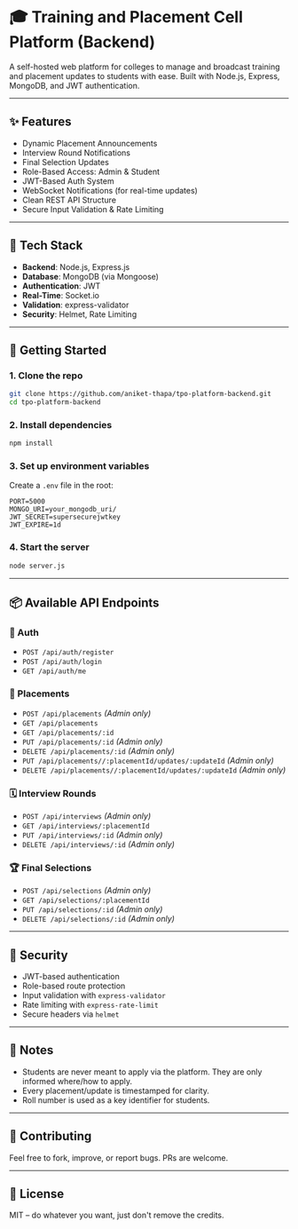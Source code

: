 # 🎓 Training and Placement Cell Platform (Backend)

A self-hosted web platform for colleges to manage and broadcast training and placement updates to students with ease. Built with Node.js, Express, MongoDB, and JWT authentication.

---

## ✨ Features

- Dynamic Placement Announcements
- Interview Round Notifications
- Final Selection Updates
- Role-Based Access: Admin & Student
- JWT-Based Auth System
- WebSocket Notifications (for real-time updates)
- Clean REST API Structure
- Secure Input Validation & Rate Limiting

---

## 🔧 Tech Stack

- **Backend**: Node.js, Express.js
- **Database**: MongoDB (via Mongoose)
- **Authentication**: JWT
- **Real-Time**: Socket.io
- **Validation**: express-validator
- **Security**: Helmet, Rate Limiting

---

## 🚀 Getting Started

### 1. Clone the repo

```bash
git clone https://github.com/aniket-thapa/tpo-platform-backend.git
cd tpo-platform-backend
```

### 2. Install dependencies

```bash
npm install
```

### 3. Set up environment variables

Create a `.env` file in the root:

```
PORT=5000
MONGO_URI=your_mongodb_uri/
JWT_SECRET=supersecurejwtkey
JWT_EXPIRE=1d
```

### 4. Start the server

```bash
node server.js
```

---

## 📦 Available API Endpoints

### 🔐 Auth

- `POST /api/auth/register`
- `POST /api/auth/login`
- `GET /api/auth/me`

### 📢 Placements

- `POST /api/placements` _(Admin only)_
- `GET /api/placements`
- `GET /api/placements/:id`
- `PUT /api/placements/:id` _(Admin only)_
- `DELETE /api/placements/:id` _(Admin only)_
- `PUT /api/placements//:placementId/updates/:updateId` _(Admin only)_
- `DELETE /api/placements//:placementId/updates/:updateId` _(Admin only)_

### 🗓️ Interview Rounds

- `POST /api/interviews` _(Admin only)_
- `GET /api/interviews/:placementId`
- `PUT /api/interviews/:id` _(Admin only)_
- `DELETE /api/interviews/:id` _(Admin only)_

### 🏆 Final Selections

- `POST /api/selections` _(Admin only)_
- `GET /api/selections/:placementId`
- `PUT /api/selections/:id` _(Admin only)_
- `DELETE /api/selections/:id` _(Admin only)_

---

## 🔐 Security

- JWT-based authentication
- Role-based route protection
- Input validation with `express-validator`
- Rate limiting with `express-rate-limit`
- Secure headers via `helmet`

---

## 📌 Notes

- Students are never meant to apply via the platform. They are only informed where/how to apply.
- Every placement/update is timestamped for clarity.
- Roll number is used as a key identifier for students.

---

## 🤝 Contributing

Feel free to fork, improve, or report bugs. PRs are welcome.

---

## 📄 License

MIT – do whatever you want, just don't remove the credits.
